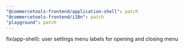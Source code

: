 ```yaml
---
"@commercetools-frontend/application-shell": patch
"@commercetools-frontend/i18n": patch
"playground": patch
---
```


fix(app-shell): user settings menu labels for opening and closing menu
